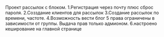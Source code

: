 Проект рассылок с блоком.
1.Регистрация через почту плюс сброс пароля.
2.Созздание клиентов для рассылок
3.Создание рассылок по времени, частоте.
4.Возможность вести блог
5 права ограничены в зависимости от группы. Выдача прав только адмионом.
6.настроено кеширование на главной странице
